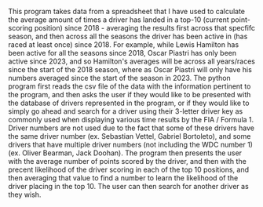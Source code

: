 This program takes data from a spreadsheet that I have used to calculate the average amount of times a driver has landed in a top-10 (current point-scoring position) since 2018 - averaging the results first across that specfifc season, and then across all the seasons the driver has been active in (has raced at least once) since 2018. For example, while Lewis Hamilton has been active for all the seasons since 2018, Oscar Piastri has only been active since 2023, and so Hamilton's averages will be across all years/races since the start of the 2018 season, where as Oscar Piastri will only have his numbers averaged since the start of the season in 2023. 
The python program first reads the csv file of the data with the information pertinent to the program, and then asks the user if they would like to be presented with the database of drivers represented in the program, or if they would like to simply go ahead and search for a driver using their 3-letter driver key as commonly used when displaying various time results by the FIA / Formula 1. Driver numbers are not used due to the fact that some of these drivers have the same driver number (ex. Sebastian Vettel, Gabriel Bortoleto), and some drivers that have multiple driver numbers (not including the WDC number 1) (ex. Oliver Bearman, Jack Doohan). 
The program then presents the user with the average number of points scored by the driver, and then with the precent likelihood of the driver scoring in each of the top 10 positions, and then averaging that value to find a number to learn the likelihood of the driver placing in the top 10. 
The user can then search for another driver as they wish. 
